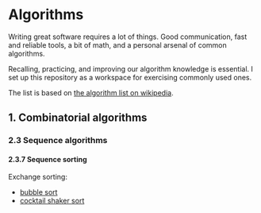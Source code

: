 # Algorithms

Writing great software requires a lot of things. Good communication, fast and
reliable tools, a bit of math, and a personal arsenal of common algorithms.

Recalling, practicing, and improving our algorithm knowledge is essential. I
set up this repository as a workspace for exercising commonly used ones.

The list is based on
[the algorithm list on wikipedia](https://en.wikipedia.org/wiki/List_of_algorithms).

## 1. Combinatorial algorithms

### 2.3 Sequence algorithms

#### 2.3.7 Sequence sorting

Exchange sorting:

- [bubble sort](combinatorial/sequence/sorting/bubble.rb)
- [cocktail shaker sort](combinatorial/sequence/sorting/cocktail.rb)
